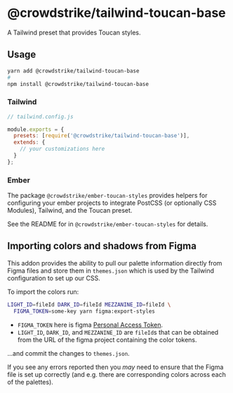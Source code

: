 # @crowdstrike/tailwind-toucan-base

A Tailwind preset that provides Toucan styles.

## Usage

```bash
yarn add @crowdstrike/tailwind-toucan-base
#
npm install @crowdstrike/tailwind-toucan-base
```

### Tailwind

```js
// tailwind.config.js

module.exports = {
  presets: [require('@crowdstrike/tailwind-toucan-base')],
  extends: {
    // your customizations here
  }
};
```

### Ember

The package `@crowdstrike/ember-toucan-styles` provides helpers for configuring
your ember projects to integrate PostCSS (or optionally CSS Modules), Tailwind,
and the Toucan preset.

See the README for in `@crowdstrike/ember-toucan-styles` for details.

## Importing colors and shadows from Figma

This addon provides the ability to pull our palette information directly from Figma files and store them in
`themes.json` which is used by the Tailwind configuration to set up our CSS.

To import the colors run:

```bash
LIGHT_ID=fileId DARK_ID=fileId MEZZANINE_ID=fileId \
  FIGMA_TOKEN=some-key yarn figma:export-styles
```

- `FIGMA_TOKEN` here is figma [Personal Access Token](https://www.figma.com/developers/api#access-tokens).
- `LIGHT_ID`, `DARK_ID`, and `MEZZANINE_ID` are `fileId`s that can be obtained from the URL of the figma project containing the color tokens.

...and commit the changes to `themes.json`.

If you see any errors reported then you _may_ need to ensure that the Figma file is set up correctly (and e.g.
there are corresponding colors across each of the palettes).
